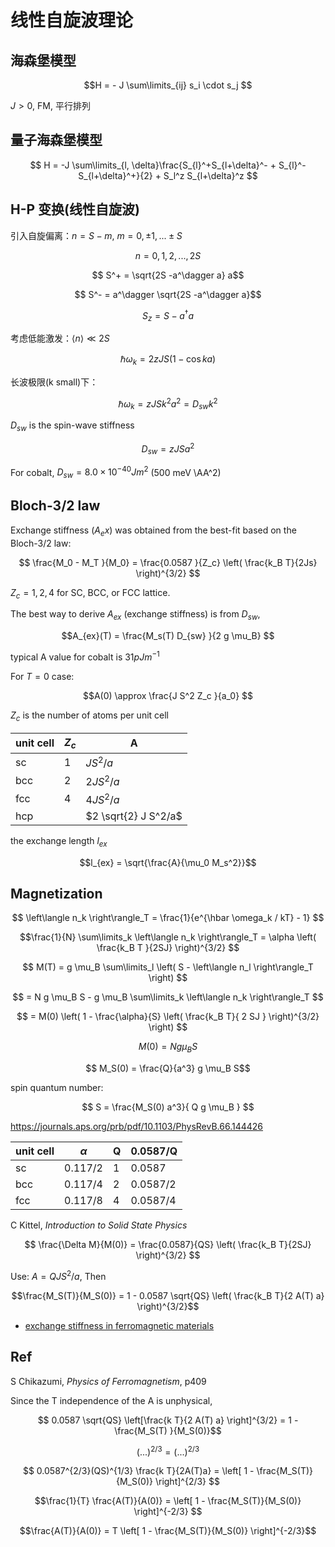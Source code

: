 # 线性自旋波理论

## 海森堡模型

$$H = - J \sum\limits_{ij} s_i \cdot s_j   $$


$J>0$, FM, 平行排列

## 量子海森堡模型

$$ H = -J \sum\limits_{l, \delta}\frac{S_{l}^+S_{l+\delta}^- + S_{l}^-S_{l+\delta}^+}{2} + S_l^z S_{l+\delta}^z $$ 

## H-P 变换(线性自旋波)

引入自旋偏离：$n = S - m$, $m = 0, \pm 1, ... \pm S$

$$ n = 0, 1, 2, ..., 2S $$


$$ S^+ = \sqrt{2S -a^\dagger a} a$$


$$ S^- = a^\dagger \sqrt{2S -a^\dagger a}$$

$$ S_z = S - a^\dagger a $$

考虑低能激发：$\left\langle n \right\rangle \ll 2S$

$$ \hbar \omega_k = 2 z JS (1 - \cos ka) $$

长波极限(k small)下：

$$\hbar \omega_k = zJS k^2a^2 = D_{sw} k^2 $$

$D_{sw}$ is the spin-wave stiffness

$$D_{sw} = z J S a^2$$

For cobalt, $D_{sw} = 8.0 \times 10^{-40 } J m^2$ (500 meV \AA^2)

## Bloch-3/2 law

Exchange stiffness ($A_ex$) was obtained from the best-fit based on the Bloch-3/2 law:

$$ \frac{M_0 - M_T }{M_0} = \frac{0.0587 }{Z_c} \left( \frac{k_B T}{2Js} \right)^{3/2} $$

$Z_c = 1, 2, 4$ for SC, BCC, or FCC lattice.

The best way to derive $A_{ex}$ (exchange stiffness) is from $D_{sw}$,

$$A_{ex}(T) =  \frac{M_s(T) D_{sw} }{2 g \mu_B} $$

typical A value for cobalt is $31 pJ m^{-1}$

For $T=0$ case:

$$A(0) \approx \frac{J S^2 Z_c }{a_0}  $$

$Z_c$ is the number of atoms per unit cell

unit cell | $Z_c$ | A
--- | --- | ---
sc | 1 | $J S^2/a$
bcc | 2 | $2 J S^2/a$
fcc | 4 | $4 J S^2/a$
hcp |  | $2 \sqrt{2} J S^2/a$ 

the exchange length $l_{ex}$

$$l_{ex} = \sqrt{\frac{A}{\mu_0 M_s^2}}$$

## Magnetization

$$ \left\langle n_k \right\rangle_T = \frac{1}{e^{\hbar \omega_k / kT} - 1} $$

$$\frac{1}{N} \sum\limits_k \left\langle n_k \right\rangle_T = \alpha \left( \frac{k_B T }{2SJ} \right)^{3/2}  $$

$$ M(T) = g \mu_B \sum\limits_l \left( S - \left\langle n_l \right\rangle_T \right) $$


$$ = N g \mu_B S - g \mu_B \sum\limits_k \left\langle n_k \right\rangle_T  $$

$$ = M(0) \left( 1  - \frac{\alpha}{S} \left( \frac{k_B T}{ 2 SJ }  \right)^{3/2} \right) $$

$$ M(0) = N g \mu_B S $$


$$ M_S(0) = \frac{Q}{a^3} g \mu_B S$$


spin quantum number:

$$ S = \frac{M_S(0) a^3}{ Q g \mu_B } $$

https://journals.aps.org/prb/pdf/10.1103/PhysRevB.66.144426

unit cell   | $\alpha$ | Q | 0.0587/Q
--- | --- | --- | ---
sc | 0.117/2 | 1 | 0.0587
bcc | 0.117/4 | 2 | 0.0587/2
fcc | 0.117/8 | 4 | 0.0587/4

C Kittel, _Introduction to Solid State Physics_

$$ \frac{\Delta M}{M(0)} = \frac{0.0587}{QS} \left( \frac{k_B T}{2SJ} \right)^{3/2} $$

Use: $A = QJS^2/a$, Then

$$\frac{M_S(T)}{M_S(0)} = 1 - 0.0587 \sqrt{QS} \left( \frac{k_B T}{2 A(T) a} \right)^{3/2}$$

- [exchange stiffness in ferromagnetic materials](https://www.researchgate.net/post/What_is_exchange_stiffness_in_ferromagnetic_materials_and_what_is_the_role_of_exchange_stiffness)

## Ref

S Chikazumi, _Physics of Ferromagnetism_, p409


Since the T independence of the A is unphysical,

$$ 0.0587 \sqrt{QS} \left[\frac{k T}{2 A(T) a}  \right]^{3/2} = 1 - \frac{M_S(T) }{M_S(0)}$$

$$ (...)^{2/3} = (...)^{2/3} $$

$$ 0.0587^{2/3}(QS)^{1/3} \frac{k T}{2A(T)a} = \left[ 1 - \frac{M_S(T)}{M_S(0)} \right]^{2/3} $$

$$\frac{1}{T} \frac{A(T)}{A(0)} = \left[ 1 - \frac{M_S(T)}{M_S(0)} \right]^{-2/3} $$

$$\frac{A(T)}{A(0)} = T \left[ 1 - \frac{M_S(T)}{M_S(0)} \right]^{-2/3}$$

